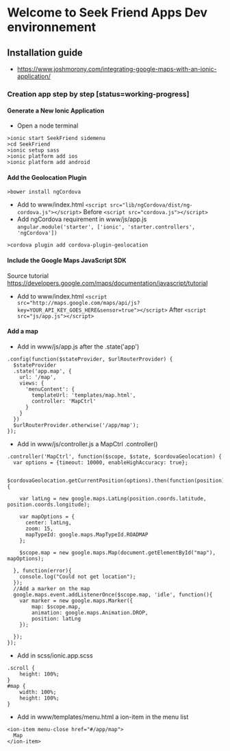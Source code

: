 # Welcome to Seek Friend Apps Dev environnement

## Installation guide
- https://www.joshmorony.com/integrating-google-maps-with-an-ionic-application/

### Creation app step by step [status=working-progress]
#### Generate a New Ionic Application
- Open a node terminal
```
>ionic start SeekFriend sidemenu
>cd SeekFriend
>ionic setup sass
>ionic platform add ios
>ionic platform add android
```

#### Add the Geolocation Plugin
```
>bower install ngCordova
```
- Add to www/index.html 
`<script src="lib/ngCordova/dist/ng-cordova.js"></script>` 
Before 
`<script src="cordova.js"></script>`
- Add ngCordova requirement in www/js/app.js 
`angular.module('starter', ['ionic', 'starter.controllers', 'ngCordova'])`
```
>cordova plugin add cordova-plugin-geolocation
```

#### Include the Google Maps JavaScript SDK
Source tutorial https://developers.google.com/maps/documentation/javascript/tutorial
- Add to www/index.html 
`<script src="http://maps.google.com/maps/api/js?key=YOUR_API_KEY_GOES_HERE&sensor=true"></script>` 
After 
`<script src="js/app.js"></script>`

#### Add a map
- Add in www/js/app.js after the .state('app')
```
.config(function($stateProvider, $urlRouterProvider) {
  $stateProvider
  .state('app.map', {
    url: '/map',
    views: {
      'menuContent': {
        templateUrl: 'templates/map.html',
        controller: 'MapCtrl'
      }
    }
  })
  $urlRouterProvider.otherwise('/app/map');
});
```
- Add in www/js/controller.js a MapCtrl .controller()
```
.controller('MapCtrl', function($scope, $state, $cordovaGeolocation) {
  var options = {timeout: 10000, enableHighAccuracy: true};
  
  $cordovaGeolocation.getCurrentPosition(options).then(function(position){
 
    var latLng = new google.maps.LatLng(position.coords.latitude, position.coords.longitude);
 
    var mapOptions = {
      center: latLng,
      zoom: 15,
      mapTypeId: google.maps.MapTypeId.ROADMAP
    };
 
    $scope.map = new google.maps.Map(document.getElementById("map"), mapOptions);
 
  }, function(error){
    console.log("Could not get location");
  });
  //Add a marker on the map
  google.maps.event.addListenerOnce($scope.map, 'idle', function(){
    var marker = new google.maps.Marker({
        map: $scope.map,
        animation: google.maps.Animation.DROP,
        position: latLng
    });      

  });
});
```
- Add in scss/ionic.app.scss
```
.scroll {
    height: 100%;
}
#map {
    width: 100%;
    height: 100%;
}
```
- Add in www/templates/menu.html a ion-item in the menu list
```
<ion-item menu-close href="#/app/map">
  Map
</ion-item>
```
